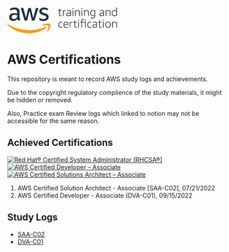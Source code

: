 <img src="img/aws certified logo.png" width="50%">

# AWS Certifications

This repository is meant to record AWS study logs and achievements.

Due to the copyright regulatory complience of the study materials, it might be hidden or removed.

Also, Practice exam Review logs which linked to notion may not be accessible for the same reason. 

## Achieved Certifications

<!--START_SECTION:badges-->

[![Red Hat® Certified System Administrator (RHCSA®)](https://images.credly.com/size/160x160/images/572de0ba-2c59-4816-a59d-b0e1687e45ee/image.png)](http://www.credly.com/badges/c8fe3c6e-3372-4349-9db6-70a976f48086 "Red Hat® Certified System Administrator (RHCSA®)")
[![AWS Certified Developer – Associate](https://images.credly.com/size/160x160/images/b9feab85-1a43-4f6c-99a5-631b88d5461b/image.png)](http://www.credly.com/badges/4f1dc234-d417-4b82-ad1b-0855b3169286 "AWS Certified Developer – Associate")
[![AWS Certified Solutions Architect – Associate](https://images.credly.com/size/160x160/images/0e284c3f-5164-4b21-8660-0d84737941bc/image.png)](http://www.credly.com/badges/5b4c916d-0722-4aba-8164-5252071a7dcf "AWS Certified Solutions Architect – Associate")
<!--END_SECTION:badges-->

1. AWS Certified Solution Architect - Associate [SAA-C02], 07/21/2022
2. AWS Certified Developer - Associate (DVA-C01), 09/15/2022

## Study Logs
* [SAA-C02](https://cyber-lunch-fbd.notion.site/AWS-SAA-C02-2e7c8aefb3ce404382d7945bfd821ab5)
* [DVA-C01](https://cyber-lunch-fbd.notion.site/AWS-DVA-C01-e4989f8a43f745e9b8b2e8c633e4cc6b)
